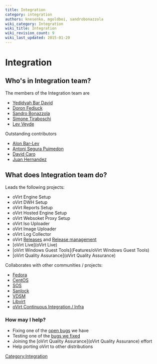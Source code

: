 ```yaml
---
title: Integration
category: integration
authors: knesenko, mgoldboi, sandrobonazzola
wiki_category: Integration
wiki_title: Integration
wiki_revision_count: 9
wiki_last_updated: 2015-01-20
---
```


# Integration

## Who's in Integration team?

The members of the Integration team are

*   [Yedidyah Bar David](User:Didi)
*   [Doron Fediuck](User:Doron)
*   [Sandro Bonazzola](User:SandroBonazzola)
*   [Simone Tiraboschi](User:Stirabos)
*   [Lev Veyde](User:Lveyde)

Outstanding contributors

*   [Alon Bar-Lev](User:Alonbl)
*   [ Antoni Segura Puimedon](User:APuimedo)
*   [David Caro](User:Dcaroest)
*   [Juan Hernandez](User:juan)

## What does Integration team do?

Leads the following projects:

*   oVirt Engine Setup
*   oVirt DWH Setup
*   oVirt Reports Setup
*   oVirt Hosted Engine Setup
*   oVirt Websoket Proxy Setup
*   oVirt Iso Uploader
*   oVirt Image Uploader
*   oVirt Log Collector
*   oVirt [Releases](http://www.ovirt.org/Category:Releases) and [Release management](http://www.ovirt.org/Category:Release_management)
*   [oVirt Live](oVirt Live)
*   [oVirt Windows Guest Tools](Features/oVirt Windows Guest Tools)
*   [oVirt Quality Assurance](oVirt Quality Assurance)

Collaborates with other communities / projects:

*   [Fedora](https://getfedora.org/)
*   [CentOS](http://centos.org/)
*   [SOS](https://github.com/sosreport)
*   [Sanlock](https://fedorahosted.org/sanlock/)
*   [VDSM](Vdsm)
*   [Libvirt](http://libvirt.org/)
*   [oVirt Continuous Integration / Infra](Infra)

### How may I help?

*   Fixing one of the [open bugs](https://bugzilla.redhat.com/buglist.cgi?quicksearch=product%3Aovirt%20whiteboard%3Aintegration%20status%3Anew) we have
*   Testing one of the [bugs we fixed](https://bugzilla.redhat.com/buglist.cgi?quicksearch=product%3Aovirt%20whiteboard%3Aintegration%20status%3Amodifed%2Con_qa)
*   Joining the [oVirt Quality Assurance](oVirt Quality Assurance) effort
*   Help porting oVirt to other distributions

<Category:Integration>
